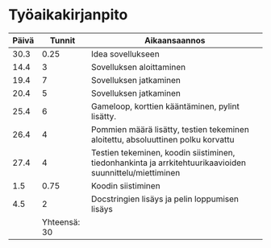 # Työaikakirjanpito

Päivä | Tunnit | Aikaansaannos
------|--------|--------------------
30.3 | 0.25 | Idea sovellukseen
14.4 | 3 | Sovelluksen aloittaminen
19.4 | 7 | Sovelluksen jatkaminen
20.4 | 5 | Sovelluksen jatkaminen
25.4 | 6 | Gameloop, korttien kääntäminen, pylint lisätty.
26.4 | 4 | Pommien määrä lisätty, testien tekeminen aloitettu, absoluuttinen polku korvattu 
27.4 | 4 | Testien tekeminen, koodin siistiminen, tiedonhankinta ja arrkitehtuurikaavioiden suunnittelu/miettiminen
1.5 | 0.75 | Koodin siistiminen
4.5 | 2 | Docstringien lisäys ja pelin loppumisen lisäys
| | Yhteensä: 30 |
